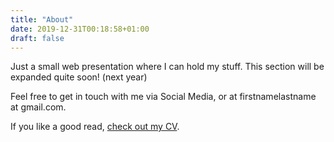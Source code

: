 ```yaml
---
title: "About"
date: 2019-12-31T00:18:58+01:00
draft: false
---
```



Just a small web presentation where I can hold my stuff. This section will be 
expanded quite soon! (next year)

Feel free to get in touch with me via Social Media, or at firstnamelastname at 
gmail.com.

If you like a good read, [check out my CV](/CV_Ahmet_Novalic.pdf).